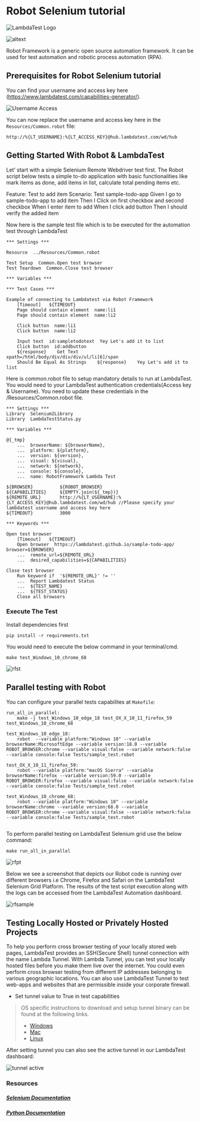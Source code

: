 # Robot Selenium tutorial

![LambdaTest Logo](https://www.lambdatest.com/static/images/logo.svg)


![altext](https://github.com/LambdaTest/Robot-Selenium-Sample/blob/master/tutorial-images/logo.PNG)

Robot Framework is a generic open source automation framework. It can be used for test automation and robotic process automation (RPA).
## Prerequisites for Robot Selenium tutorial 

You can find your username and access key here (https://www.lambdatest.com/capabilities-generator/).

![Username Access](tutorial-images/capability.png)


You can now replace the username and access key here in the `Resources/Common.robot` file: 

```
http://%{LT_USERNAME}:%{LT_ACCESS_KEY}@hub.lambdatest.com/wd/hub
```

## Getting Started With Robot & LambdaTest

Let’ start with a simple Selenium Remote Webdriver test first. The Robot script below tests a simple to-do application with basic functionalities like mark items as done, add items in list, calculate total pending items etc.

Feature: Test to add item Scenario: Test sample-todo-app Given I go to sample-todo-app to add item Then I Click on first checkbox and second checkbox When I enter item to add When I click add button Then I should verify the added item

Now here is the sample test file which is to be executed for the automation test through LambdaTest


```
*** Settings ***

Resource  ../Resources/Common.robot

Test Setup  Common.Open test browser
Test Teardown  Common.Close test browser
 
*** Variables ***

*** Test Cases ***

Example of connecting to Lambdatest via Robot Framework 
	[Timeout]   ${TIMEOUT}
	Page should contain element  name:li1
	Page should contain element  name:li2

	Click button  name:li1	
	Click button  name:li2	
		
	Input text  id:sampletodotext  Yey Let's add it to list
	Click button  id:addbutton
	${response}    Get Text    xpath=/html/body/div/div/div/ul/li[6]/span
	Should Be Equal As Strings    ${response}    Yey Let's add it to list
```


Here is common.robot file to setup mandatory details to run at LambdaTest.
You would need to your LambdaTest authentication credentials(Access key & Username). You need to update these credentials in the /Resources/Common.robot file.

```
*** Settings ***
Library  Selenium2Library
Library  LambdaTestStatus.py

*** Variables ***

@{_tmp}
    ...  browserName: ${browserName},
    ...  platform: ${platform},
    ...  version: ${version},
    ...  visual: ${visual},
    ...  network: ${network},
    ...  console: ${console},
    ...  name: RobotFramework Lambda Test

${BROWSER}          ${ROBOT_BROWSER}
${CAPABILITIES}     ${EMPTY.join(${_tmp})}
${REMOTE_URL}       http://%{LT_USERNAME}:%{LT_ACCESS_KEY}@hub.lambdatest.com/wd/hub //Please specify your lambdatest username and access key here
${TIMEOUT}          3000

*** Keywords ***

Open test browser
    [Timeout]   ${TIMEOUT}
    Open browser  https://lambdatest.github.io/sample-todo-app/  browser=${BROWSER}
    ...  remote_url=${REMOTE_URL}
    ...  desired_capabilities=${CAPABILITIES}

Close test browser
    Run keyword if  '${REMOTE_URL}' != ''
    ...  Report Lambdatest Status
    ...  ${TEST_NAME} 
    ...  ${TEST_STATUS} 
    Close all browsers
```

### Execute The Test

Install dependencies first
```
pip install -r requirements.txt
```

You would need to execute the below command in your terminal/cmd.

```
make test_Windows_10_chrome_68
```

![rfst](https://github.com/LambdaTest/Robot-Selenium-Sample/blob/master/tutorial-images/rfst.PNG)

## Parallel testing with Robot

You can configure your parallel tests capabilites at `Makefile`: 


```
run_all_in_parallel:
	make -j test_Windows_10_edge_18 test_OX_X_10_11_firefox_59 test_Windows_10_chrome_68

test_Windows_10_edge_18:
	robot  --variable platform:"Windows 10" --variable browserName:MicrosoftEdge --variable version:18.0 --variable ROBOT_BROWSER:chrome --variable visual:false --variable network:false --variable console:false Tests/sample_test.robot

test_OX_X_10_11_firefox_59:
	robot --variable platform:"macOS Sierra" --variable browserName:firefox --variable version:59.0 --variable ROBOT_BROWSER:firefox --variable visual:false --variable network:false --variable console:false Tests/sample_test.robot

test_Windows_10_chrome_68:
	robot --variable platform:"Windows 10" --variable browserName:chrome --variable version:68.0 --variable ROBOT_BROWSER:chrome --variable visual:false --variable network:false --variable console:false Tests/sample_test.robot
	
```


To perform parallel testing on LambdaTest Selenium grid use the below command:


```
make run_all_in_parallel
```

![rfpt](https://github.com/LambdaTest/Robot-Selenium-Sample/blob/master/tutorial-images/rfpt.PNG)


Below we see a screenshot that depicts our Robot code is running over different browsers i.e Chrome, Firefox and Safari on the LambdaTest Selenium Grid Platform. The results of the test script execution along with the logs can be accessed from the LambdaTest Automation dashboard.

![rfsample](https://github.com/LambdaTest/Robot-Selenium-Sample/blob/master/tutorial-images/rfsample.PNG)


##  Testing Locally Hosted or Privately Hosted Projects

To help you perform cross browser testing of your locally stored web pages, LambdaTest provides an SSH(Secure Shell) tunnel connection with the name Lambda Tunnel. With Lambda Tunnel, you can test your locally hosted files before you make them live over the internet. You could even perform cross browser testing from different IP addresses belonging to various geographic locations. You can also use LambdaTest Tunnel to test web-apps and websites that are permissible inside your corporate firewall.

* Set tunnel value to True in test capabilities
> OS specific instructions to download and setup tunnel binary can be found at the following links.
>    - [Windows](https://www.lambdatest.com/support/docs/display/TD/Local+Testing+For+Windows)
>    - [Mac](https://www.lambdatest.com/support/docs/display/TD/Local+Testing+For+MacOS)
>    - [Linux](https://www.lambdatest.com/support/docs/display/TD/Local+Testing+For+Linux)

After setting tunnel you can also see the active tunnel in our LambdaTest dashboard:


![tunnel active](https://github.com/LambdaTest/Robot-Selenium-Sample/blob/master/tutorial-images/tn.PNG)



### Resources

##### [Selenium Documentation](http://www.seleniumhq.org/docs/)

##### [Python Documentation](https://docs.python.org/2.7/)

